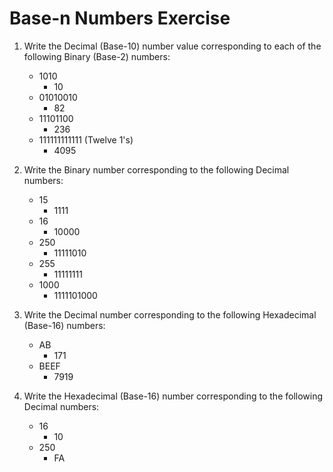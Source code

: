 # Base-n Numbers Exercise
1. Write the Decimal (Base-10) number value corresponding to each of the following Binary (Base-2) numbers:
    * 1010
        - 10
    * 01010010
        - 82
    * 11101100
        - 236
    * 111111111111 (Twelve 1's)
        - 4095

2. Write the Binary number corresponding to the following Decimal numbers:
    * 15
        - 1111
    * 16
        - 10000
    * 250
        - 11111010
    * 255
        - 11111111
    * 1000
        - 1111101000

3. Write the Decimal number corresponding to the following Hexadecimal (Base-16) numbers:
    * AB
        - 171
    * BEEF
        - 7919

3. Write the Hexadecimal (Base-16) number corresponding to the following Decimal numbers:
    * 16
        - 10
    * 250
        - FA
